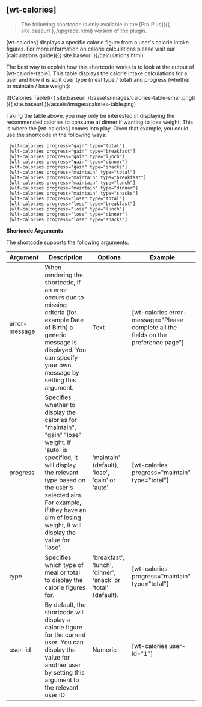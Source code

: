 ## [wt-calories]

> The following shortcode is only available in the [Pro Plus]({{ site.baseurl }}/upgrade.html) version of the plugin.

[wt-calories] displays a specific calorie figure from a user's calorie intake figures. For more information on calorie calculations please visit our [calculations guide]({{ site.baseurl }}/calculations.html).
 
The best way to explain how this shortcode works is to look at the output of [wt-calorie-table]. This table displays the calorie intake calculations for a user and how it is split over type (meal type / total) and progress (whether to maintain / lose weight):
 
[![Calories Table]({{ site.baseurl }}/assets/images/calories-table-small.png)]({{ site.baseurl }}/assets/images/calories-table.png)
 
 Taking the table above, you may only be interested in displaying the recommended calories to consume at dinner if wanting to lose weight. This is where the [wt-calories] comes into play. Given that example, you could use the shortcode in the following ways:
 
     [wlt-calories progress="gain" type="total"]
     [wlt-calories progress="gain" type="breakfast"]
     [wlt-calories progress="gain" type="lunch"]
     [wlt-calories progress="gain" type="dinner"]
     [wlt-calories progress="gain" type="snacks"]
     [wlt-calories progress="maintain" type="total"]
     [wlt-calories progress="maintain" type="breakfast"]
     [wlt-calories progress="maintain" type="lunch"]
     [wlt-calories progress="maintain" type="dinner"]
     [wlt-calories progress="maintain" type="snacks"]
     [wlt-calories progress="lose" type="total"]
     [wlt-calories progress="lose" type="breakfast"]
     [wlt-calories progress="lose" type="lunch"]
     [wlt-calories progress="lose" type="dinner"]
     [wlt-calories progress="lose" type="snacks"]

 **Shortcode Arguments**
 
 The shortcode supports the following arguments:
 
| Argument | Description | Options | Example |
|--|--|--|--|
|error-message|When rendering the shortcode, if an error occurs due to missing criteria (for example Date of Birth) a generic message is displayed. You can specify your own message by setting this argument.|Text| [wt-calories error-message="Please complete all the fields on the preference page"]
|progress|Specifies whether to display the calories for "maintain", "gain" "lose" weight. If 'auto' is specified, it will display the relevant type based on the user's selected aim. For example, if they have an aim of losing weight, it will display the value for 'lose'.|'maintain' (default), 'lose', 'gain' or 'auto'|[wt-calories progress="maintain" type="total"]
|type|Specifies which type of meal or total to display the calorie figures for.|'breakfast', 'lunch', 'dinner', 'snack' or 'total' (default).|[wt-calories progress="maintain" type="total"]
|user-id|By default, the shortcode will display a calorie figure for the current user. You can display the value for another user by setting this argument to the relevant user ID|Numeric| [wt-calories user-id="1"]
